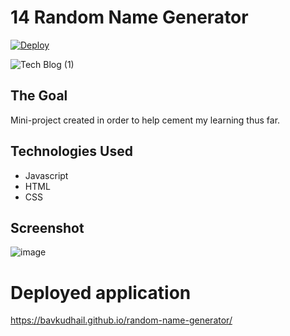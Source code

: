 # 14 Random Name Generator

[![Deploy](https://www.herokucdn.com/deploy/button.svg)](https://techtab-blog.herokuapp.com/)

![Tech Blog (1)](https://user-images.githubusercontent.com/93915846/161428678-67c9abae-0949-4aac-aa35-6cc0efe6e986.gif)


## The Goal
Mini-project created in order to help cement my learning thus far. 


## Technologies Used
* Javascript
* HTML
* CSS

## Screenshot
![image](https://user-images.githubusercontent.com/93915846/168061021-6005a3e5-427a-4891-9687-7e2621cf7164.png)


 
# Deployed application
https://bavkudhail.github.io/random-name-generator/
